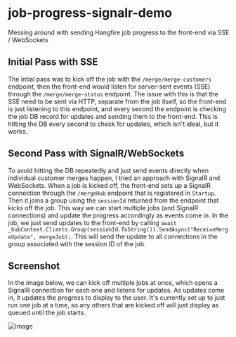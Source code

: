 # job-progress-signalr-demo
Messing around with sending Hangfire job progress to the front-end via SSE / WebSockets

## Initial Pass with SSE
The intial pass was to kick off the job with the `/merge/merge-customers` endpoint, then the front-end would listen for server-sent events (SSE) through the `/merge/merge-status` endpoint. The issue with this is that the SSE need to be sent via HTTP, separate from the job itself, so the front-end is just listening to this endpoint, and every second the endpoint is checking the job DB record for updates and sending them to the front-end. This is hitting the DB every second to check for updates, which isn't ideal, but it works.

## Second Pass with SignalR/WebSockets
To avoid hitting the DB repeatedly and just send events directly when individual customer merges happen, I tried an approach with SignalR and WebSockets. When a job is kicked off, the front-end sets up a SignalR connection through the `/mergeHub` endpoint that is registered in `Startup`. Then it joins a group using the `sessionId` returned from the endpoint that kicks off the job. This way we can start multiple jobs (and SignalR connections) and update the progress accordingly as events come in. In the job, we just send updates to the front-end by calling `await _hubContext.Clients.Group(sessionId.ToString()).SendAsync("ReceiveMergeUpdate", mergeJob);`. This will send the update to all connections in the group associated with the session ID of the job.

## Screenshot

In the image below, we can kick off multiple jobs at once, which opens a SignalR connection for each one and listens for updates. As updates come in, it updates the progress to display to the user. It's currently set up to just run one job at a time, so any others that are kicked off will just display as queued until the job starts.

![image](https://github.com/user-attachments/assets/896df5de-7b49-47c0-8e70-1df035b7a58f)



